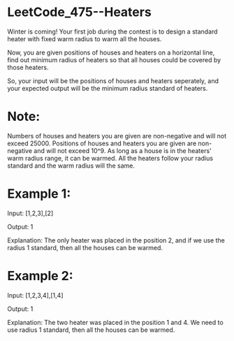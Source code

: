# LeetCode_475--Heaters

Winter is coming! Your first job during the contest is to design a standard heater with fixed warm radius to warm all the houses.

Now, you are given positions of houses and heaters on a horizontal line, find out minimum radius of heaters so that all houses could be covered by those heaters.

So, your input will be the positions of houses and heaters seperately, and your expected output will be the minimum radius standard of heaters.

# Note:

Numbers of houses and heaters you are given are non-negative and will not exceed 25000.
Positions of houses and heaters you are given are non-negative and will not exceed 10^9.
As long as a house is in the heaters' warm radius range, it can be warmed.
All the heaters follow your radius standard and the warm radius will the same.
 
# Example 1:

Input: [1,2,3],[2]

Output: 1

Explanation: The only heater was placed in the position 2, and if we use the radius 1 standard, then all the houses can be warmed.
 
# Example 2:

Input: [1,2,3,4],[1,4]

Output: 1

Explanation: The two heater was placed in the position 1 and 4. We need to use radius 1 standard, then all the houses can be warmed.
